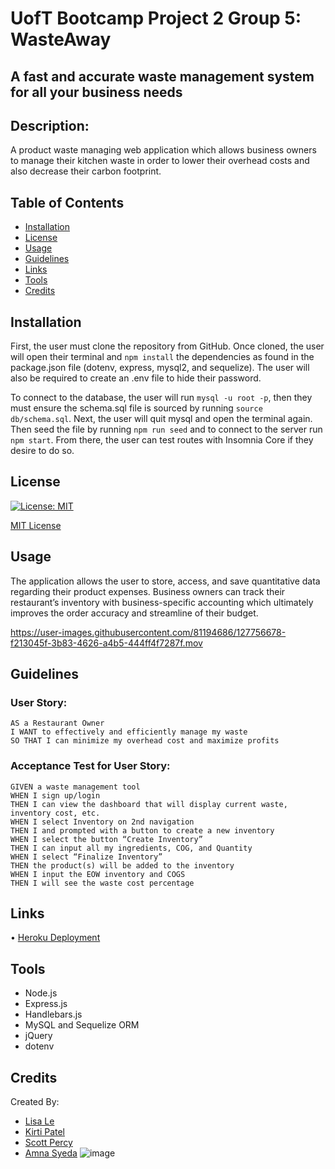 # UofT Bootcamp Project 2 Group 5: WasteAway
## A fast and accurate waste management system for all your business needs

## Description: 
A product waste managing web application which allows business owners to manage their kitchen waste in order to lower their overhead costs and also decrease their carbon footprint.

## Table of Contents
* [Installation](#installation)
* [License](#license)
* [Usage](#usage)
* [Guidelines](#guidelines)
* [Links](#links)
* [Tools](#tools)
* [Credits](#credits)


## Installation
First, the user must clone the repository from GitHub. Once cloned, the user will open their terminal and `npm install` the dependencies as found in the package.json file (dotenv, express, mysql2, and sequelize). The user will also be required to create an .env file to hide their password.

To connect to the database, the user will run `mysql -u root -p`, then they must ensure the schema.sql file is sourced by running `source db/schema.sql`. Next, the user will quit mysql and open the terminal again. Then seed the file by running `npm run seed` and to connect to the server run `npm start`. From there, the user can test routes with Insomnia Core if they desire to do so.

## License
[![License: MIT](https://img.shields.io/badge/License-MIT-yellow.svg)](https://opensource.org/licenses/MIT)

[MIT License](https://choosealicense.com/licenses/mit/)    


## Usage
The application allows the user to store, access, and save quantitative data regarding their product expenses. Business owners can track their restaurant’s inventory with business-specific accounting which ultimately improves the order accuracy and streamline of their budget.  


https://user-images.githubusercontent.com/81194686/127756678-f213045f-3b83-4626-a4b5-444ff4f7287f.mov




## Guidelines 
### User Story:
```
AS a Restaurant Owner
I WANT to effectively and efficiently manage my waste
SO THAT I can minimize my overhead cost and maximize profits
```
### Acceptance Test for User Story: 
```
GIVEN a waste management tool
WHEN I sign up/login
THEN I can view the dashboard that will display current waste, inventory cost, etc. 
WHEN I select Inventory on 2nd navigation
THEN I and prompted with a button to create a new inventory
WHEN I select the button “Create Inventory”
THEN I can input all my ingredients, COG, and Quantity
WHEN I select “Finalize Inventory”
THEN the product(s) will be added to the inventory
WHEN I input the EOW inventory and COGS
THEN I will see the waste cost percentage
```


## Links
•	[Heroku Deployment]( https://waste-management-project2.herokuapp.com/)


## Tools
* Node.js
* Express.js
* Handlebars.js
* MySQL and Sequelize ORM
* jQuery
* dotenv


## Credits
Created By:
 * [Lisa Le]( https://github.com/lisahuele)
 * [Kirti Patel]( https://github.com/kirti18patel)
 * [Scott Percy](https://github.com/sdpercy)
 * [Amna Syeda](https://github.com/amnasyeda)
![image](https://user-images.githubusercontent.com/81194686/127756891-01397ddd-2282-43ad-9ac6-3c796aeae6d8.png)
